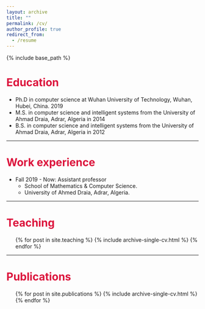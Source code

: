 ```yaml
---
layout: archive
title: ""
permalink: /cv/
author_profile: true
redirect_from:
  - /resume
---
```


{% include base_path %}

<h1 style="color:crimson"> Education </h1>

* Ph.D in computer science at Wuhan University of Technology, Wuhan, Hubei, China. 2019
* M.S. in computer science and intelligent systems from the University of Ahmad Draia, Adrar, Algeria in 2014
* B.S. in computer science and intelligent systems from the University of Ahmad Draia, Adrar, Algeria in 2012

***

<h1 style="color:crimson"> Work experience </h1>

* Fall 2019 - Now: Assistant professor
  * School of Mathematics & Computer Science.
  * University of Ahmed Draia, Adrar, Algeria.

***

<h1 style="color:crimson"> Teaching </h1>

  <ul>{% for post in site.teaching %}
    {% include archive-single-cv.html %}
  {% endfor %}</ul>

***

<h1 style="color:crimson"> Publications </h1>

  <ul>{% for post in site.publications %}
    {% include archive-single-cv.html %}
  {% endfor %}</ul>

<!-- Work experience
======
* Summer 2015: Research Assistant
  * Github University
  * Duties included: Tagging issues
  * Supervisor: Professor Git

* Fall 2015: Research Assistant
  * Github University
  * Duties included: Merging pull requests
  * Supervisor: Professor Hub
  
Skills
======
* Skill 1
* Skill 2
  * Sub-skill 2.1
  * Sub-skill 2.2
  * Sub-skill 2.3
* Skill 3


  
Talks
======
  <ul>{% for post in site.talks %}
    {% include archive-single-talk-cv.html %}
  {% endfor %}</ul>
  
Teaching
======
  <ul>{% for post in site.teaching %}
    {% include archive-single-cv.html %}
  {% endfor %}</ul>
  
Service and leadership
======
* Currently signed in to 43 different slack teams -->
